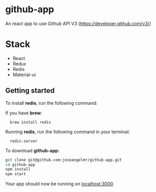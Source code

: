 # github-app
An react app to use Github API V3 (https://developer.github.com/v3/)

# Stack
- React
- Redux
- Redis
- Material-ui

## Getting started

To install **redis**, run the following command:

If you have **brew**:

```
  brew install redis
```

Running **redis**, run the following command in your terminal:
```
  redis-server
```

To download **github-app**:

```sh
git clone git@github.com:joseangelmr/github-app.git
cd github-app
npm install
npm start
```

Your app should now be running on [localhost:3000](http://localhost:3000/).


